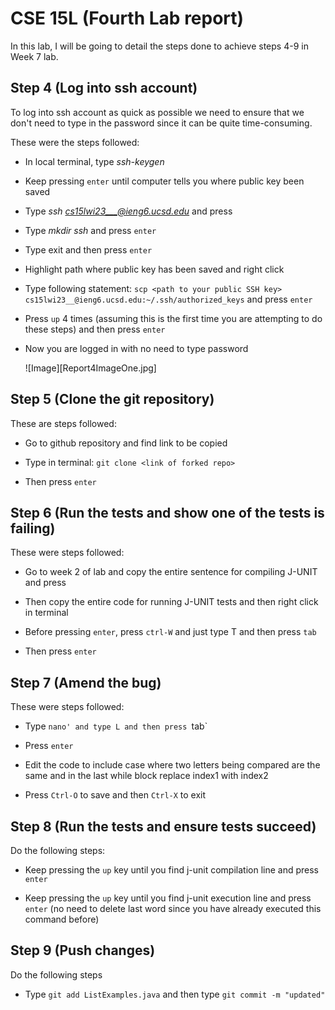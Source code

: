 # CSE 15L (Fourth Lab report)

In this lab, I will be going to detail the steps done to achieve steps 4-9 in Week 7 lab.

## Step 4 (Log into ssh account)

To log into ssh account as quick as possible we need to ensure that we don't need to type in the password since it can be quite time-consuming.




These were the steps followed:

* In local terminal, type *ssh-keygen*

* Keep pressing `enter` until computer tells you where public key been saved
  
* Type *ssh cs15lwi23___@ieng6.ucsd.edu* and press <enter>
  
* Type *mkdir ssh* and press `enter`
  
* Type exit and then press `enter`
  
* Highlight path where public key has been saved and right click 
  
* Type following statement: `scp <path to your public SSH key> cs15lwi23__@ieng6.ucsd.edu:~/.ssh/authorized_keys` and press `enter`
  
* Press `up` 4 times (assuming this is the first time you are attempting to do these steps) and then press `enter`
  
* Now you are logged in with no need to type password
  
  
  ![Image][Report4ImageOne.jpg]

## Step 5 (Clone the git repository) 
  
  
  These are steps followed:
  
  * Go to github repository and find link to be copied
  
  * Type in terminal: `git clone <link of forked repo>`
  
  * Then press `enter`

## Step 6 (Run the tests and show one of the tests is failing)
  
  These were steps followed:
  
  * Go to week 2 of lab and copy the entire sentence for compiling J-UNIT and press <enter>
  
  * Then copy the entire code for running J-UNIT tests and then right click in terminal
  
  * Before pressing `enter`, press `ctrl-W` and just type T and then press `tab`
  
  * Then press `enter`
 
## Step 7 (Amend the bug)
  
  These were steps followed:
  
  * Type `nano' and type L and then press `tab`
  
  * Press `enter`
  
  * Edit the code to include case where two letters being compared are the same and in the last while block replace index1 with index2
  
  * Press `Ctrl-O` to save and then `Ctrl-X` to exit
  
  
 ## Step 8 (Run the tests and ensure tests succeed)
  
  Do the following steps:
  
  * Keep pressing the `up` key until you find j-unit compilation line and press `enter`
  
  * Keep pressing the `up` key until you find j-unit execution line and press `enter` (no need to delete last word since you have already executed this
  command before)
  
  ## Step 9 (Push changes)
  
  Do the following steps
  
  * Type `git add ListExamples.java` and then type `git commit -m "updated"`
 
  

  
  
 
  
  
